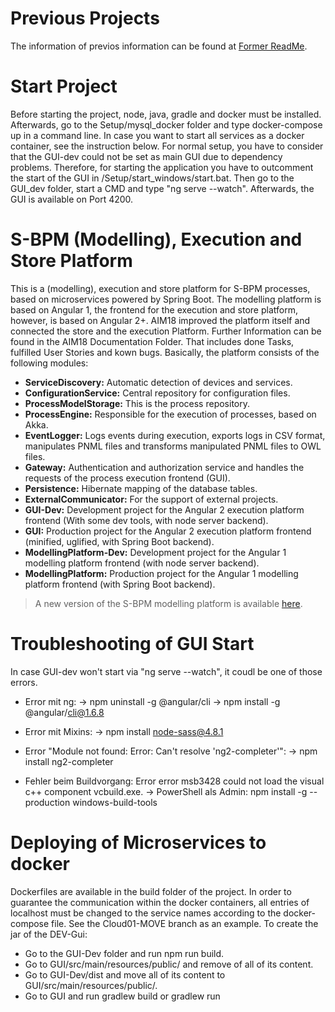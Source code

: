 # Previous Projects
The information of previos information can be found at [Former ReadMe](https://github.com/I2PM/Cloudbased-S-BPM-WfMS/blob/master/Former_README.md).
# Start Project
Before starting the project, node, java, gradle and docker must be installed. Afterwards, go to the Setup/mysql_docker folder and type docker-compose up in a command line. In case you want to start all services as a docker container, see the instruction below. 
For normal setup, you have to consider that the GUI-dev could not be set as main GUI due to dependency problems. Therefore, for starting the application you have to outcomment the start of the GUI in /Setup/start_windows/start.bat. Then go to the GUI_dev folder, start a CMD and type "ng serve --watch". Afterwards, the GUI is available on Port 4200.
# S-BPM (Modelling), Execution and Store Platform
This is a (modelling), execution and store platform for S-BPM processes, based on microservices powered by Spring Boot. The modelling platform is based on Angular 1, the frontend for the execution and store platform, however, is based on Angular 2+. AIM18 improved the platform itself and connected the store and the execution Platform. Further Information can be found in the AIM18 Documentation Folder. That includes done Tasks, fulfilled User Stories and kown bugs.
Basically, the platform consists of the following modules:  
 - **ServiceDiscovery:** Automatic detection of devices and services.  
 - **ConfigurationService:** Central repository for configuration files.  
 - **ProcessModelStorage:** This is the process repository.  
 - **ProcessEngine:** Responsible for the execution of processes, based on Akka.  
 - **EventLogger:** Logs events during execution, exports logs in CSV format, manipulates PNML files and transforms manipulated PNML files to OWL files.  
 - **Gateway:** Authentication and authorization service and handles the requests of the process execution frontend (GUI).  
 - **Persistence:** Hibernate mapping of the database tables.  
 - **ExternalCommunicator:** For the support of external projects.  
 - **GUI-Dev:** Development project for the Angular 2 execution platform frontend (With some dev tools, with node server backend).  
 - **GUI:** Production project for the Angular 2 execution platform frontend (minified, uglified, with Spring Boot backend).  
 - **ModellingPlatform-Dev:** Development project for the Angular 1 modelling platform frontend (with node server backend).  
 - **ModellingPlatform:** Production project for the Angular 1 modelling platform frontend (with Spring Boot backend).
 > A new version of the S-BPM modelling platform is available [here](https://github.com/mkolodiy/s-bpm-modeler).
>
# Troubleshooting of GUI Start
In case GUI-dev won't start via "ng serve --watch", it coudl be one of those errors.
* Error mit ng:
   -> npm uninstall -g @angular/cli
   -> npm install -g @angular/cli@1.6.8

* Error mit Mixins:
  -> npm install node-sass@4.8.1

* Error "Module not found: Error: Can't resolve 'ng2-completer'":
  -> npm install ng2-completer

* Fehler beim Buildvorgang: Error error msb3428 could not load the visual c++ component vcbuild.exe. 
  -> PowerShell als Admin:  npm install -g --production windows-build-tools
# Deploying of Microservices to docker 
Dockerfiles are available in the build folder of the project. In order to guarantee the communication within the docker containers, all entries of localhost must be changed to the service names according to the docker-compose file. See the Cloud01-MOVE branch as an example. To create the jar of the DEV-Gui:
* Go to the GUI-Dev folder and run npm run build.
* Go to GUI/src/main/resources/public/ and remove of all of its content.
* Go to GUI-Dev/dist and move all of its content to GUI/src/main/resources/public/.
* Go to GUI and run gradlew build or gradlew run
